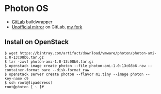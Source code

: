 Photon OS
=========


  * [GitLab](https://gitlab.com/gbraad/photon) buildwrapper
  * [Unofficial mirror](https://gitlab.com/unofficial-mirrors/photon) on GitLab, [my fork](https://gitlab.com/gbraad/vmware-photon)


Install on OpenStack
--------------------

```
$ wget https://bintray.com/artifact/download/vmware/photon/photon-ami-1.0-13c08b6.tar.gz
$ tar -zxvf photon-ami-1.0-13c08b6.tar.gz
$ openstack image create photon --file photon-ami-1.0-13c08b6.raw --container-format bare --disk-format raw
$ openstack server create photon --flavor m1.tiny --image photon --key-name c9
$ ssh root@[ipaddress]
root@photon [ ~ ]#
```
